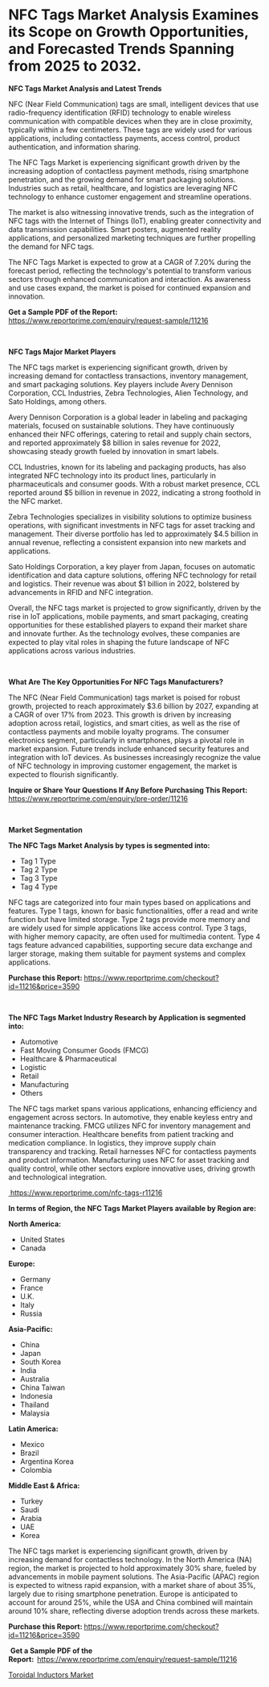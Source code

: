 <p><h1>NFC Tags Market Analysis Examines its Scope on Growth Opportunities, and Forecasted Trends Spanning from 2025 to 2032.</h1></p><p><strong>NFC Tags Market Analysis and Latest Trends</strong></p>
<p><p>NFC (Near Field Communication) tags are small, intelligent devices that use radio-frequency identification (RFID) technology to enable wireless communication with compatible devices when they are in close proximity, typically within a few centimeters. These tags are widely used for various applications, including contactless payments, access control, product authentication, and information sharing. </p><p>The NFC Tags Market is experiencing significant growth driven by the increasing adoption of contactless payment methods, rising smartphone penetration, and the growing demand for smart packaging solutions. Industries such as retail, healthcare, and logistics are leveraging NFC technology to enhance customer engagement and streamline operations. </p><p>The market is also witnessing innovative trends, such as the integration of NFC tags with the Internet of Things (IoT), enabling greater connectivity and data transmission capabilities. Smart posters, augmented reality applications, and personalized marketing techniques are further propelling the demand for NFC tags. </p><p>The NFC Tags Market is expected to grow at a CAGR of 7.20% during the forecast period, reflecting the technology's potential to transform various sectors through enhanced communication and interaction. As awareness and use cases expand, the market is poised for continued expansion and innovation.</p></p>
<p><strong>Get a Sample PDF of the Report:&nbsp;</strong> <a href="https://www.reportprime.com/enquiry/request-sample/11216?utm_campaign=2319&utm_medium=2&utm_source=Github&utm_content=ia&utm_term=20032025&utm_id=nfc-tags">https://www.reportprime.com/enquiry/request-sample/11216</a></p>
<p>&nbsp;</p>
<p><strong>NFC Tags Major Market Players</strong></p>
<p><p>The NFC tags market is experiencing significant growth, driven by increasing demand for contactless transactions, inventory management, and smart packaging solutions. Key players include Avery Dennison Corporation, CCL Industries, Zebra Technologies, Alien Technology, and Sato Holdings, among others. </p><p>Avery Dennison Corporation is a global leader in labeling and packaging materials, focused on sustainable solutions. They have continuously enhanced their NFC offerings, catering to retail and supply chain sectors, and reported approximately $8 billion in sales revenue for 2022, showcasing steady growth fueled by innovation in smart labels.</p><p>CCL Industries, known for its labeling and packaging products, has also integrated NFC technology into its product lines, particularly in pharmaceuticals and consumer goods. With a robust market presence, CCL reported around $5 billion in revenue in 2022, indicating a strong foothold in the NFC market.</p><p>Zebra Technologies specializes in visibility solutions to optimize business operations, with significant investments in NFC tags for asset tracking and management. Their diverse portfolio has led to approximately $4.5 billion in annual revenue, reflecting a consistent expansion into new markets and applications.</p><p>Sato Holdings Corporation, a key player from Japan, focuses on automatic identification and data capture solutions, offering NFC technology for retail and logistics. Their revenue was about $1 billion in 2022, bolstered by advancements in RFID and NFC integration.</p><p>Overall, the NFC tags market is projected to grow significantly, driven by the rise in IoT applications, mobile payments, and smart packaging, creating opportunities for these established players to expand their market share and innovate further. As the technology evolves, these companies are expected to play vital roles in shaping the future landscape of NFC applications across various industries.</p></p>
<p>&nbsp;</p>
<p><strong>What Are The Key Opportunities For NFC Tags Manufacturers?</strong></p>
<p><p>The NFC (Near Field Communication) tags market is poised for robust growth, projected to reach approximately $3.6 billion by 2027, expanding at a CAGR of over 17% from 2023. This growth is driven by increasing adoption across retail, logistics, and smart cities, as well as the rise of contactless payments and mobile loyalty programs. The consumer electronics segment, particularly in smartphones, plays a pivotal role in market expansion. Future trends include enhanced security features and integration with IoT devices. As businesses increasingly recognize the value of NFC technology in improving customer engagement, the market is expected to flourish significantly.</p></p>
<p><strong>Inquire or Share Your Questions If Any Before Purchasing This Report:</strong> <a href="https://www.reportprime.com/enquiry/pre-order/11216?utm_campaign=2319&utm_medium=2&utm_source=Github&utm_content=ia&utm_term=20032025&utm_id=nfc-tags">https://www.reportprime.com/enquiry/pre-order/11216</a></p>
<p>&nbsp;</p>
<p><strong>Market Segmentation</strong></p>
<p><strong>The NFC Tags Market Analysis by types is segmented into:</strong></p>
<p><ul><li>Tag 1 Type</li><li>Tag 2 Type</li><li>Tag 3 Type</li><li>Tag 4 Type</li></ul></p>
<p><p>NFC tags are categorized into four main types based on applications and features. Type 1 tags, known for basic functionalities, offer a read and write function but have limited storage. Type 2 tags provide more memory and are widely used for simple applications like access control. Type 3 tags, with higher memory capacity, are often used for multimedia content. Type 4 tags feature advanced capabilities, supporting secure data exchange and larger storage, making them suitable for payment systems and complex applications.</p></p>
<p><strong>Purchase this Report:&nbsp;</strong><a href="https://www.reportprime.com/checkout?id=11216&price=3590&utm_campaign=2319&utm_medium=2&utm_source=Github&utm_content=ia&utm_term=20032025&utm_id=nfc-tags">https://www.reportprime.com/checkout?id=11216&price=3590</a></p>
<p>&nbsp;</p>
<p><strong>The NFC Tags Market Industry Research by Application is segmented into:</strong></p>
<p><ul><li>Automotive</li><li>Fast Moving Consumer Goods (FMCG)</li><li>Healthcare & Pharmaceutical</li><li>Logistic</li><li>Retail</li><li>Manufacturing</li><li>Others</li></ul></p>
<p><p>The NFC tags market spans various applications, enhancing efficiency and engagement across sectors. In automotive, they enable keyless entry and maintenance tracking. FMCG utilizes NFC for inventory management and consumer interaction. Healthcare benefits from patient tracking and medication compliance. In logistics, they improve supply chain transparency and tracking. Retail harnesses NFC for contactless payments and product information. Manufacturing uses NFC for asset tracking and quality control, while other sectors explore innovative uses, driving growth and technological integration.</p></p>
<p><a href="https://www.reportprime.com/nfc-tags-r11216?utm_campaign=2319&utm_medium=2&utm_source=Github&utm_content=ia&utm_term=20032025&utm_id=nfc-tags">&nbsp;https://www.reportprime.com/nfc-tags-r11216</a></p>
<p><strong>In terms of Region, the NFC Tags Market Players available by Region are:</strong></p>
<p>
    <p> <strong> North America: </strong>
        <ul>
            <li>United States</li>
            <li>Canada</li>
        </ul>
        </p> 
    <p> <strong> Europe: </strong>
        <ul>
            <li>Germany</li>
            <li>France</li>
            <li>U.K.</li>
            <li>Italy</li>
            <li>Russia</li>
        </ul>
        </p> 
    <p> <strong> Asia-Pacific: </strong>
        <ul>
            <li>China</li>
            <li>Japan</li>
            <li>South Korea</li>
            <li>India</li>
            <li>Australia</li>
            <li>China Taiwan</li>
            <li>Indonesia</li>
            <li>Thailand</li>
            <li>Malaysia</li>
        </ul>
        </p> 
    <p> <strong> Latin America: </strong>
        <ul>
            <li>Mexico</li>
            <li>Brazil</li>
            <li>Argentina Korea</li>
            <li>Colombia</li>
        </ul>
        </p> 
    <p> <strong> Middle East & Africa: </strong>
        <ul>
            <li>Turkey</li>
            <li>Saudi</li>
            <li>Arabia</li>
            <li>UAE</li>
            <li>Korea</li>
        </ul>
    </p>
    </p>
<p><p>The NFC tags market is experiencing significant growth, driven by increasing demand for contactless technology. In the North America (NA) region, the market is projected to hold approximately 30% share, fueled by advancements in mobile payment solutions. The Asia-Pacific (APAC) region is expected to witness rapid expansion, with a market share of about 35%, largely due to rising smartphone penetration. Europe is anticipated to account for around 25%, while the USA and China combined will maintain around 10% share, reflecting diverse adoption trends across these markets.</p></p>
<p><strong>Purchase this Report: </strong><a href="https://www.reportprime.com/checkout?id=11216&price=3590&utm_campaign=2319&utm_medium=2&utm_source=Github&utm_content=ia&utm_term=20032025&utm_id=nfc-tags">https://www.reportprime.com/checkout?id=11216&price=3590</a></p>
<p>&nbsp;<strong>Get a Sample PDF of the Report:&nbsp;&nbsp;</strong><a href="https://www.reportprime.com/enquiry/request-sample/11216?utm_campaign=2319&utm_medium=2&utm_source=Github&utm_content=ia&utm_term=20032025&utm_id=nfc-tags">https://www.reportprime.com/enquiry/request-sample/11216</a></p>
<p><strong></strong></p>
<p><p><a href="https://github.com/guneycigdem35/Market-Research-Report-List-5/blob/main/toroidal-inductors-market.md?utm_campaign=2319&utm_medium=2&utm_source=Github&utm_content=ia&utm_term=20032025&utm_id=nfc-tags">Toroidal Inductors Market</a></p></p>